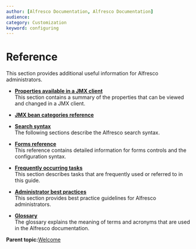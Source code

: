 ```yaml
---
author: [Alfresco Documentation, Alfresco Documentation]
audience: 
category: Customization
keyword: configuring
---
```


# Reference

This section provides additional useful information for Alfresco administrators.

-   **[Properties available in a JMX client](../concepts/JMX-props-config.md)**  
This section contains a summary of the properties that can be viewed and changed in a JMX client.
-   **[JMX bean categories reference](../concepts/jmx-reference.md)**  

-   **[Search syntax](../concepts/rm-searchsyntax-intro.md)**  
The following sections describe the Alfresco search syntax.
-   **[Forms reference](../concepts/forms-reference.md)**  
This reference contains detailed information for forms controls and the configuration syntax.
-   **[Frequently occurring tasks](../concepts/fot.md)**  
This section describes tasks that are frequently used or referred to in this guide.
-   **[Administrator best practices](../concepts/admin-best-practice.md)**  
This section provides best practice guidelines for Alfresco administrators.
-   **[Glossary](../glossary/glossary.md)**  
The glossary explains the meaning of terms and acronyms that are used in the Alfresco documentation.

**Parent topic:**[Welcome](../concepts/welcome-infocenter.md)

